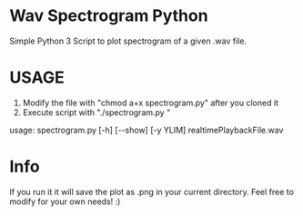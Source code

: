 # Wav Spectrogram Python

Simple Python 3 Script to plot spectrogram of a given .wav file.

# USAGE

1) Modify the file with "chmod a+x spectrogram.py" after you cloned it
2) Execute script with "./spectrogram.py "

usage: spectrogram.py [-h] [--show] [-y YLIM] realtimePlaybackFile.wav

# Info

If you run it it will save the plot as .png in your current directory. Feel free to modify for your own needs! :)
